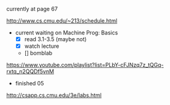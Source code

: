 currently at page 67

http://www.cs.cmu.edu/~213/schedule.html

- current waiting on Machine Prog: Basics
	- [x] read 3.1-3.5 (maybe not)
	- [x] watch lecture
	- [] bomblab

https://www.youtube.com/playlist?list=PLbY-cFJNzq7z_tQGq-rxtq_n2QQDf5vnM
- finished 05

http://csapp.cs.cmu.edu/3e/labs.html
